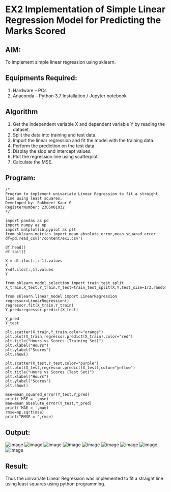 # EX2 Implementation of Simple Linear Regression Model for Predicting the Marks Scored
## AIM:
To implement simple linear regression using sklearn.

## Equipments Required:
1. Hardware – PCs
2. Anaconda – Python 3.7 Installation / Jupyter notebook

## Algorithm
1. Get the independent variable X and dependent variable Y by reading the dataset.
2. Split the data into training and test data.
3. Import the linear regression and fit the model with the training data.
4. Perform the prediction on the test data.
5. Display the slop and intercept values.
6. Plot the regression line using scatterplot.
7. Calculate the MSE.

## Program:
```
/*
Program to implement univariate Linear Regression to fit a straight line using least squares.
Developed by: Sukhmeet Kaur G
RegisterNumber: 2305001032
*/

import pandas as pd
import numpy as np
import matplotlib.pyplot as plt
from sklearn.metrics import mean_absolute_error,mean_squared_error
df=pd.read_csv('/content/ex1.csv')

df.head()
df.tail()

X = df.iloc[:,:-1].values
X
Y=df.iloc[:,1].values
Y

from sklearn.model_selection import train_test_split
X_train,X_test,Y_train,Y_test=train_test_split(X,Y,test_size=1/3,random_state=0)

from sklearn.linear_model import LinearRegression
regressor=LinearRegression()
regressor.fit(X_train,Y_train)
Y_pred=regressor.predict(X_test)

Y_pred
Y_test

plt.scatter(X_train,Y_train,color="orange")
plt.plot(X_train,regressor.predict(X_train),color="red")
plt.title("Hours vs Scores (Training Set)")
plt.xlabel("Hours")
plt.ylabel("Scores")
plt.show()

plt.scatter(X_test,Y_test,color="purple")
plt.plot(X_test,regressor.predict(X_test),color="yellow")
plt.title("Hours vs Scores (Test Set)")
plt.xlabel("Hours")
plt.ylabel("Scores")
plt.show()

mse=mean_squared_error(Y_test,Y_pred)
print('MSE = ',mse)
mae=mean_absolute_error(Y_test,Y_pred)
print('MAE = ',mae)
rmse=np.sqrt(mse)
print("RMSE = ",rmse)
```
## Output:

![image](https://github.com/user-attachments/assets/f8f0dbbf-5bf2-42cc-b373-5b013f7027d4)
![image](https://github.com/user-attachments/assets/6dcc79e6-cc59-4d26-bb43-e9738ffdc72a)
![image](https://github.com/user-attachments/assets/9c8e5f1e-4005-4724-9034-8d7e68945d61)
![image](https://github.com/user-attachments/assets/866bc446-fd78-42a4-a89b-280da4c87918)
![image](https://github.com/user-attachments/assets/e6981dd6-edb6-4bf5-988f-8704e0e9464f)
![image](https://github.com/user-attachments/assets/777af76c-6566-4518-b67c-e590bc90fb97)
![image](https://github.com/user-attachments/assets/d39f6d34-3fb5-4058-a569-7b549b7e26f1)
![image](https://github.com/user-attachments/assets/87bc0ffb-9562-4a63-9841-08efabaefc3a)
![image](https://github.com/user-attachments/assets/888337c2-1d19-4946-b4c1-ceffc94180a8)


## Result:
Thus the univariate Linear Regression was implemented to fit a straight line using least squares using python programming.
